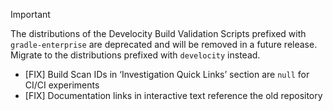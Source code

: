 > [!IMPORTANT]
> The distributions of the Develocity Build Validation Scripts prefixed with `gradle-enterprise` are deprecated and will be removed in a future release. Migrate to the distributions prefixed with `develocity` instead.

- [FIX] Build Scan IDs in ‘Investigation Quick Links’ section are `null` for CI/CI experiments
- [FIX] Documentation links in interactive text reference the old repository
